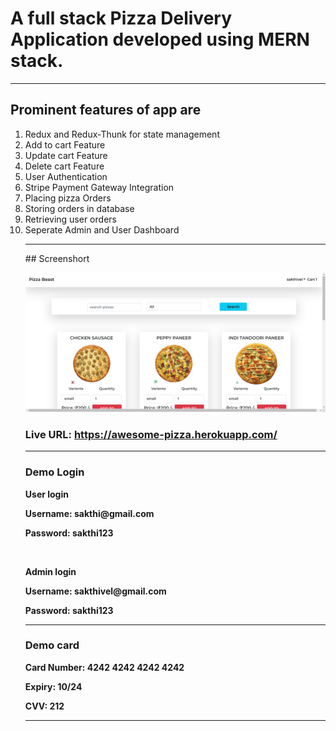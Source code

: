 <h1>A full stack Pizza Delivery Application developed using MERN stack.</h1>
<hr>
<h2>Prominent features of app are </h2>
<ol>
<li>
   Redux and Redux-Thunk for state management
</li>
<li>
    Add to cart Feature
</li>
<li>
    Update cart Feature
</li>
<li>
    Delete cart Feature
</li>
<li>
    User Authentication
</li>
<li>
    Stripe Payment Gateway Integration
</li>
<li>
    Placing pizza Orders
</li>
<li>
    Storing orders in database
</li>
<li>
    Retrieving user orders
</li>
<li>
   Seperate Admin and User Dashboard
</li>
<hr>
## Screenshort

![pizza beast](./src/image/screen.png)

<h3><strong>Live URL: <a href="https://awesome-pizza.herokuapp.com/" target="_blank">https://awesome-pizza.herokuapp.com/</a></h3>
<hr>
<h3>Demo Login</h3>
<p>User login</p>
<p>Username: sakthi@gmail.com<p>
<p>Password: sakthi123</p>
<br>
<p>Admin login</p>
<p>Username: sakthivel@gmail.com <p>
<p>Password: sakthi123</p>
<hr>
<h3>Demo card</h3>
<p>Card Number: 4242 4242 4242 4242</p>
<p>Expiry: 10/24</p>
<p>CVV: 212</p>
<hr>
